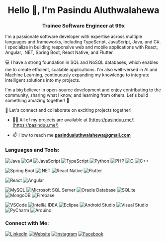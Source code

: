 <h1 align="center"> Hello 👋, I'm Pasindu Aluthwalahewa</h1>
<h3 align="center">Trainee Software Engineer at 99x</h3>

I'm a passionate software developer with expertise across multiple languages and frameworks, including TypeScript, JavaScript, Java, and C#. I specialize in building responsive web and mobile applications with React, Angular, .NET, Spring Boot, React Native, and Flutter.

💻 I have a strong foundation in SQL and NoSQL databases, which enables me to create efficient, scalable applications. I'm also well-versed in AI and Machine Learning, continuously expanding my knowledge to integrate intelligent solutions into my projects.

I'm a big believer in open-source development and enjoy contributing to the community, sharing what I know, and learning from others. Let's build something amazing together! 🚀

🌟 Let's connect and collaborate on exciting projects together!

- 👨‍💻 All of my projects are available at [https://pasinduu.me/](https://pasinduu.me/)



- 📫 How to reach me **pasindualuthwalahewa@gmail.com**

### Languages and Tools:

![Java](https://img.shields.io/badge/-Java-007396?style=flat&logo=java&logoColor=white)
![C#](https://img.shields.io/badge/-C%23-239120?style=flat&logo=c-sharp&logoColor=white)
![JavaScript](https://img.shields.io/badge/-JavaScript-F7DF1E?style=flat&logo=javascript&logoColor=black)
![TypeScript](https://img.shields.io/badge/-TypeScript-3178C6?style=flat&logo=typescript&logoColor=white)
![Python](https://img.shields.io/badge/-Python-3776AB?style=flat&logo=python&logoColor=white)
![PHP](https://img.shields.io/badge/-PHP-777BB4?style=flat&logo=php&logoColor=white)
![C](https://img.shields.io/badge/-C-00599C?style=flat&logo=c&logoColor=white)
![C++](https://img.shields.io/badge/-C++-00599C?style=flat&logo=c%2B%2B&logoColor=white)


![Spring Boot](https://img.shields.io/badge/-Spring_Boot-6DB33F?style=flat&logo=spring-boot&logoColor=white)
![.NET](https://img.shields.io/badge/-.NET-512BD4?style=flat&logo=dotnet&logoColor=white)
![React Native](https://img.shields.io/badge/-React_Native-61DAFB?style=flat&logo=react&logoColor=white)
![Flutter](https://img.shields.io/badge/-Flutter-02569B?style=flat&logo=flutter&logoColor=white)

![React](https://img.shields.io/badge/-React-61DAFB?style=flat&logo=react&logoColor=white)
![Angular](https://img.shields.io/badge/-Angular-DD0031?style=flat&logo=angular&logoColor=white)

![MySQL](https://img.shields.io/badge/-MySQL-4479A1?style=flat&logo=mysql&logoColor=white)
![Microsoft SQL Server](https://img.shields.io/badge/-Microsoft_SQL_Server-CC2927?style=flat&logo=microsoft-sql-server&logoColor=white)
![Oracle Database](https://img.shields.io/badge/-Oracle%20Database-F80000?style=flat&logo=oracle&logoColor=white)
![SQLite](https://img.shields.io/badge/-SQLite-003B57?style=flat&logo=sqlite&logoColor=white)
![MongoDB](https://img.shields.io/badge/-MongoDB-47A248?style=flat&logo=mongodb&logoColor=white)
![Firebase](https://img.shields.io/badge/-Firebase-FFCA28?style=flat&logo=firebase&logoColor=black)

![VSCode](https://img.shields.io/badge/-VSCode-007ACC?style=flat&logo=visual-studio-code&logoColor=white)
![IntelliJ IDEA](https://img.shields.io/badge/-IntelliJ_IDEA-000000?style=flat&logo=intellij-idea&logoColor=white)
![Eclipse](https://img.shields.io/badge/-Eclipse-2C2255?style=flat&logo=eclipse&logoColor=white)
![Android Studio](https://img.shields.io/badge/-Android_Studio-3DDC84?style=flat&logo=android-studio&logoColor=white)
![Visual Studio](https://img.shields.io/badge/-Visual_Studio-5C2D91?style=flat&logo=visual-studio&logoColor=white)
![PyCharm](https://img.shields.io/badge/-PyCharm-000000?style=flat&logo=pycharm&logoColor=white)
![Arduino](https://img.shields.io/badge/-Arduino-00979D?style=flat&logo=arduino&logoColor=white)

### Connect with Me:

[![LinkedIn](https://img.shields.io/badge/-LinkedIn-0077B5?style=flat&logo=linkedin&logoColor=white)](https://www.linkedin.com/in/pasindu-aluthwalahewa-471b6b229/)
[![Website](https://img.shields.io/badge/-Website-0088CC?style=flat&logo=google-chrome&logoColor=white)](https://pasinduu.me/)
[![Instagram](https://img.shields.io/badge/-Instagram-E4405F?style=flat&logo=instagram&logoColor=white)](https://www.instagram.com/pasindualuthwalahewa/)
[![Facebook](https://img.shields.io/badge/-Facebook-1877F2?style=flat&logo=facebook&logoColor=white)](https://www.facebook.com/profile.php?id=100029046765112)


